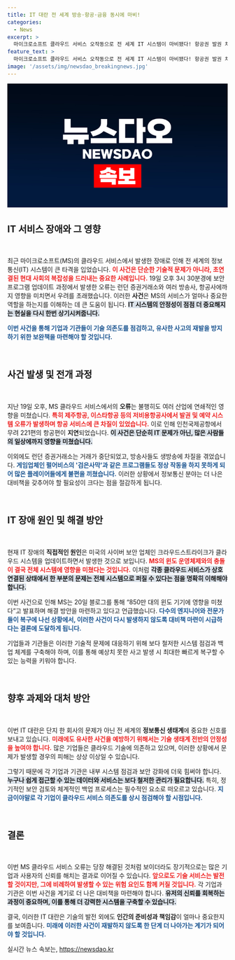 ```yaml
---
title: IT 대란 전 세계 방송·항공·금융 동시에 마비!
categories:
  - News
excerpt: >
  마이크로소프트 클라우드 서비스 오작동으로 전 세계 IT 시스템이 마비됐다! 항공권 발권 차질과 방송 중단 등 혼란이 일어난 가운데, 이번 사고가 가져온 파장은 어디까지? 클릭해 보세요!
feature_text: >
  마이크로소프트 클라우드 서비스 오작동으로 전 세계 IT 시스템이 마비됐다! 항공권 발권 차질과 방송 중단 등 혼란이 일어난 가운데, 이번 사고가 가져온 파장은 어디까지? 클릭해 보세요!
image: '/assets/img/newsdao_breakingnews.jpg'
---
```


<p><img src="/assets/img/newsdao_breakingnews.jpg" alt="ontimetimes 속보" /></p>

<h2 data-ke-size="size26">IT 서비스 장애와 그 영향</h2>

<p data-ke-size="size16">&nbsp;</p>

<p>최근 마이크로소프트(MS)의 클라우드 서비스에서 발생한 장애로 인해 전 세계의 정보통신(IT) 시스템이 큰 타격을 입었습니다. <b><span style="color: #ee2323;">이 사건은 단순한 기술적 문제가 아니라, 초연결된 현대 사회의 복잡성을 드러내는 중요한 사례입니다.</span></b> 19일 오후 3시 30분경에 보안 프로그램 업데이트 과정에서 발생한 오류는 런던 증권거래소와 여러 방송사, 항공사에까지 영향을 미치면서 우려를 초래했습니다. 이러한 <strong>사건</strong>은 MS의 서비스가 얼마나 중요한 역할을 하는지를 이해하는 데 큰 도움이 됩니다. <b><span style="background-color: #21538527;">IT 시스템의 안정성이 점점 더 중요해지는 현실을 다시 한번 상기시켜줍니다.</span></b> </p>

<p><b><span style="color: #1a5490;">이번 사건을 통해 기업과 기관들이 기술 의존도를 점검하고, 유사한 사고의 재발을 방지하기 위한 보완책을 마련해야 할 것입니다.</span></b></p>

<p data-ke-size="size16">&nbsp;</p>

<h2 data-ke-size="size26">사건 발생 및 전개 과정</h2>

<p data-ke-size="size16">&nbsp;</p>

<p>지난 19일 오후, MS 클라우드 서비스에서의 <strong>오류</strong>는 불행히도 여러 산업에 연쇄적인 영향을 미쳤습니다. <b><span style="color: #ee2323;">특히 제주항공, 이스타항공 등의 저비용항공사에서 발권 및 예약 시스템 오류가 발생하며 항공 서비스에 큰 차질이 있었습니다.</span></b> 이로 인해 인천국제공항에서 무려 221편의 항공편이 <strong>지연</strong>되었습니다. <b><span style="background-color: #21538527;">이 사건은 단순히 IT 문제가 아닌, 많은 사람들의 일상에까지 영향을 미쳤습니다.</span></b> </p>

<p>이외에도 런던 증권거래소는 거래가 중단되었고, 방송사들도 생방송에 차질을 겪었습니다. <b><span style="color: #1a5490;">게임업체인 펄어비스의 '검은사막'과 같은 프로그램들도 정상 작동을 하지 못하게 되어 많은 플레이어들에게 불편을 끼쳤습니다.</span></b> 이러한 상황에서 정보통신 분야는 더 나은 대비책을 갖추어야 할 필요성이 크다는 점을 절감하게 됩니다.</p>

<p data-ke-size="size16">&nbsp;</p>

<h2 data-ke-size="size26">IT 장애 원인 및 해결 방안</h2>

<p data-ke-size="size16">&nbsp;</p>

<p>현재 IT 장애의 <strong>직접적인 원인</strong>은 미국의 사이버 보안 업체인 크라우드스트라이크가 클라우드 시스템을 업데이트하면서 발생한 것으로 보입니다. <b><span style="color: #ee2323;">MS의 윈도 운영체제와의 충돌이 결국 전체 시스템에 영향을 미쳤다는 것입니다.</span></b> 이처럼 <b><span style="background-color: #21538527;">각종 클라우드 서비스가 상호 연결된 상태에서 한 부분의 문제는 전체 시스템으로 퍼질 수 있다는 점을 명확히 이해해야 합니다.</span></b> </p>

<p>이번 사건으로 인해 MS는 20일 블로그를 통해 “850만 대의 윈도 기기에 영향을 미쳤다”고 발표하며 해결 방안을 마련하고 있다고 언급했습니다. <b><span style="color: #1a5490;">다수의 엔지니어와 전문가들이 복구에 나선 상황에서, 이러한 사건이 다시 발생하지 않도록 대비책 마련이 시급하다는 결론에 도달하게 됩니다.</span></b> </p>

<p>기업들과 기관들은 이러한 기술적 문제에 대응하기 위해 보다 철저한 시스템 점검과 백업 체계를 구축해야 하며, 이를 통해 예상치 못한 사고 발생 시 최대한 빠르게 복구할 수 있는 능력을 키워야 합니다. </p>

<p data-ke-size="size16">&nbsp;</p>

<h2 data-ke-size="size26">향후 과제와 대처 방안</h2>

<p data-ke-size="size16">&nbsp;</p>

<p>이번 IT 대란은 단지 한 회사의 문제가 아닌 전 세계의 <strong>정보통신 생태계</strong>에 중요한 신호를 보내고 있습니다. <b><span style="color: #ee2323;">미래에도 유사한 사건을 예방하기 위해서는 기술 생태계 전반의 안정성을 높여야 합니다.</span></b> 많은 기업들은 클라우드 기술에 의존하고 있으며, 이러한 상황에서 문제가 발생할 경우의 피해는 상상 이상일 수 있습니다. </p>

<p>그렇기 때문에 각 기업과 기관은 내부 시스템 점검과 보안 강화에 더욱 힘써야 합니다. <b><span style="background-color: #21538527;">누구나 쉽게 접근할 수 있는 데이터와 서비스는 보다 철저한 관리가 필요합니다.</span></b> 특히, 정기적인 보안 검토와 체계적인 백업 프로세스는 필수적인 요소로 떠오르고 있습니다. <b><span style="color: #1a5490;">지금이야말로 각 기업이 클라우드 서비스 의존도를 상시 점검해야 할 시점입니다.</span></b> </p>

<p data-ke-size="size16">&nbsp;</p>

<h2 data-ke-size="size26">결론</h2>

<p data-ke-size="size16">&nbsp;</p>

<p>이번 MS 클라우드 서비스 오류는 당장 해결된 것처럼 보이더라도 장기적으로는 많은 기업과 사용자의 신뢰를 해치는 결과로 이어질 수 있습니다. <b><span style="color: #ee2323;">앞으로도 기술 서비스는 발전할 것이지만, 그에 비례하여 발생할 수 있는 위험 요인도 함께 커질 것입니다.</span></b> 각 기업과 기관은 이번 사건을 계기로 더 나은 대비책을 마련해야 합니다. <b><span style="background-color: #21538527;">유저의 신뢰를 회복하는 과정이 중요하며, 이를 통해 더 강력한 시스템을 구축할 수 있습니다.</span></b> </p>

<p>결국, 이러한 IT 대란은 기술의 발전 외에도 <strong>인간의 준비성과 책임감</strong>이 얼마나 중요한지를 보여줍니다. <b><span style="color: #1a5490;">미래에 이러한 사건이 재발하지 않도록 한 단계 더 나아가는 계기가 되어야 할 것입니다.</span></b></p>
실시간 뉴스 속보는, <a href="https://newsdao.kr" rel="dofollow">https://newsdao.kr</a>


